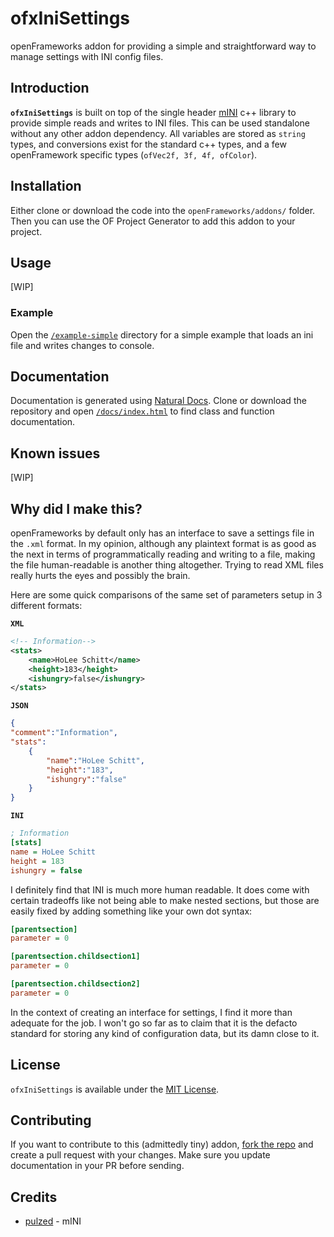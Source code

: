 # ofxIniSettings
openFrameworks addon for providing a simple and straightforward way to manage settings with INI config files.

## Introduction
**`ofxIniSettings`** is built on top of the single header [mINI](https://github.com/pulzed/mINI) c++ library to provide simple reads and writes to INI files. This can be used standalone without any other addon dependency. All variables are stored as `string` types, and conversions exist for the standard c++ types, and a few openFramework specific types (`ofVec2f, 3f, 4f, ofColor`).

## Installation
Either clone or download the code into the `openFrameworks/addons/` folder. Then you can use the OF Project Generator to add this addon to your project.

## Usage
[WIP]
### Example
Open the [`/example-simple`](/example-simple/) directory for a simple example that loads an ini file and writes changes to console.

## Documentation
Documentation is generated using [Natural Docs](https://naturaldocs.org/). Clone or download the repository and open [`/docs/index.html`](/docs/index.html) to find class and function documentation.

## Known issues
[WIP]

## Why did I make this?
openFrameworks by default only has an interface to save a settings file in the `.xml` format. In my opinion, although any plaintext format is as good as the next in terms of programmatically reading and writing to a file, making the file human-readable is another thing altogether. Trying to read XML files really hurts the eyes and possibly the brain.

Here are some quick comparisons of the same set of parameters setup in 3 different formats:

**`XML`**

```xml
<!-- Information-->
<stats>
	<name>HoLee Schitt</name>
	<height>183</height>
	<ishungry>false</ishungry>
</stats>
```

**`JSON`**
```json
{
"comment":"Information",
"stats":
	{
		"name":"HoLee Schitt",
		"height":"183",
		"ishungry":"false"
	}
}
```

**`INI`**
```ini
; Information
[stats]
name = HoLee Schitt
height = 183
ishungry = false
```

I definitely find that INI is much more human readable. It does come with certain tradeoffs like not being able to make nested sections, but those are easily fixed by adding something like your own dot syntax:
```ini
[parentsection]
parameter = 0

[parentsection.childsection1]
parameter = 0

[parentsection.childsection2]
parameter = 0
```

In the context of creating an interface for settings, I find it more than adequate for the job. I won't go so far as to claim that it is the defacto standard for storing any kind of configuration data, but its damn close to it.
## License
`ofxIniSettings` is available under the [MIT License](/license.md).

## Contributing
If you want to contribute to this (admittedly tiny) addon, [fork the repo](https://docs.github.com/en/get-started/quickstart/fork-a-repo) and create a pull request with your changes.
Make sure you update documentation in your PR before sending.

## Credits
* [pulzed](https://github.com/pulzed) - mINI
